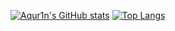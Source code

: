 [![Aqur1n's GitHub stats](https://github-readme-stats.vercel.app/api?username=aqur1n&show_icons=true&theme=tokyonight)](https://github.com/anuraghazra/github-readme-stats) [![Top Langs](https://github-readme-stats.vercel.app/api/top-langs/?username=aqur1n&layout=compact)](https://github.com/anuraghazra/github-readme-stats)
